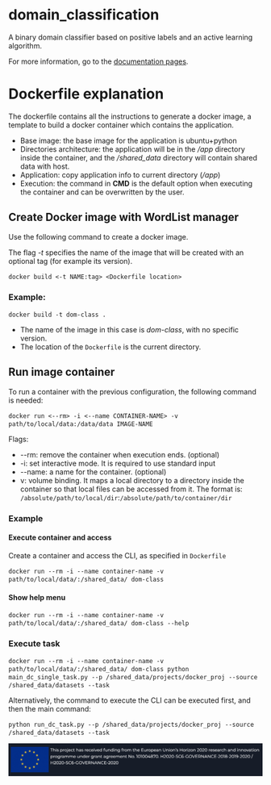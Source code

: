 # domain_classification
A binary domain classifier based on positive labels and an active learning algorithm.

For more information, go to the [documentation pages](https://intelcomph2020.github.io/domain_classification/index.html).


# Dockerfile explanation
The dockerfile contains all the instructions to generate a docker image, a template to build a docker container which contains the application.

- Base image: the base image for the application is ubuntu+python
- Directories architecture: the application will be in the */app* directory inside the container, and the */shared_data* directory will contain shared data with host.
- Application: copy application info to current directory (*/app*)
- Execution: the command in **CMD** is the default option when executing the container and can be overwritten by the user.


## Create Docker image with WordList manager
Use the following command to create a docker image.

The flag *-t* specifies the name of the image that will be created with an optional tag (for example its version).
```
docker build <-t NAME:tag> <Dockerfile location>
```
### Example:
```
docker build -t dom-class .
```
- The name of the image in this case is *dom-class*, with no specific version.
- The location of the `Dockerfile` is the current directory.

## Run image container
To run a container with the previous configuration, the following command is needed:
```
docker run <--rm> -i <--name CONTAINER-NAME> -v path/to/local/data:/data/data IMAGE-NAME
```
Flags:
- --rm: remove the container when execution ends. (optional)
- -i: set interactive mode. It is required to use standard input
- --name: a name for the container. (optional)
- v: volume binding. It maps a local directory to a directory inside the container so that local files can be accessed from it. The format is:
`/absolute/path/to/local/dir`:`/absolute/path/to/container/dir`


### Example
#### Execute container and access
Create a container and access the CLI, as specified in `Dockerfile`
```
docker run --rm -i --name container-name -v path/to/local/data/:/shared_data/ dom-class
```

#### Show help menu
```
docker run --rm -i --name container-name -v path/to/local/data/:/shared_data/ dom-class --help
```

### Execute task
```
docker run --rm -i --name container-name -v path/to/local/data/:/shared_data/ dom-class python main_dc_single_task.py --p /shared_data/projects/docker_proj --source /shared_data/datasets --task 
```
Alternatively, the command to execute the CLI can be executed first, and then the main command:
```
python run_dc_task.py --p /shared_data/projects/docker_proj --source /shared_data/datasets --task 
```

![This project has received funding from the European Union’s Horizon 2020 research and innovation programme under grant agreement No. 101004870. H2020-SC6-GOVERNANCE-2018-2019-2020 / H2020-SC6-GOVERNANCE-2020](https://github.com/IntelCompH2020/.github/blob/main/profile/banner.png)
